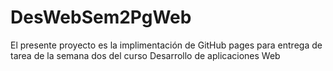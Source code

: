 # DesWebSem2PgWeb
El presente proyecto es la implimentación de GitHub pages para entrega de tarea de la semana dos del curso Desarrollo de aplicaciones Web
